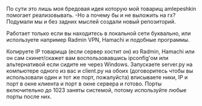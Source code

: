 
По сути это лишь моя бредовая идея которую мой товарищ amlepeshkin помогает реализовывать. -Но а почему бы и не выложить на гх? Подумали мы и без задних мыслей создали новый репозиторий.

Работает только если вы находитесь в локальной сети буквально, или используете например Radmin VPN, Hamachi и подобные программы.

Копируете IP товарища (если сервер хостит он) из Radmin, Hamachi или он сам скинет/скажет вам воспользовавшись ipconfig'ом или альтернативой если сидите не через Windows. Запускаете server.py на компьютере одного из вас и client.py на обоих (договоритесь чтобы вы использовали один и тот же порт, пожалуйста) вписываете ники, IP и порт в окне клиента и порт в окне сервера и готово. 
Порты включительно до 1023 заняты системой, потому используйте любые порты после них.
